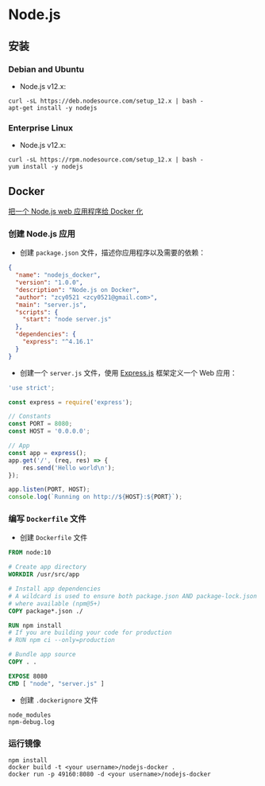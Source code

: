 # Node.js

## 安装

### Debian and Ubuntu

- Node.js v12.x:

```shell script
curl -sL https://deb.nodesource.com/setup_12.x | bash -
apt-get install -y nodejs
```

### Enterprise Linux

- Node.js v12.x:

```shell script
curl -sL https://rpm.nodesource.com/setup_12.x | bash -
yum install -y nodejs
```

## Docker

[把一个 Node.js web 应用程序给 Docker 化](https://nodejs.org/zh-cn/docs/guides/nodejs-docker-webapp/)

### 创建 Node.js 应用

- 创建 `package.json` 文件，描述你应用程序以及需要的依赖：

```json
{
  "name": "nodejs_docker",
  "version": "1.0.0",
  "description": "Node.js on Docker",
  "author": "zcy0521 <zcy0521@gmail.com>",
  "main": "server.js",
  "scripts": {
    "start": "node server.js"
  },
  "dependencies": {
    "express": "^4.16.1"
  }
}
```

- 创建一个 `server.js` 文件，使用 [Express.js](https://expressjs.com/) 框架定义一个 Web 应用：

```js
'use strict';

const express = require('express');

// Constants
const PORT = 8080;
const HOST = '0.0.0.0';

// App
const app = express();
app.get('/', (req, res) => {
    res.send('Hello world\n');
});

app.listen(PORT, HOST);
console.log(`Running on http://${HOST}:${PORT}`);
```

### 编写 `Dockerfile` 文件

- 创建 `Dockerfile` 文件

```dockerfile
FROM node:10

# Create app directory
WORKDIR /usr/src/app

# Install app dependencies
# A wildcard is used to ensure both package.json AND package-lock.json are copied
# where available (npm@5+)
COPY package*.json ./

RUN npm install
# If you are building your code for production
# RUN npm ci --only=production

# Bundle app source
COPY . .

EXPOSE 8080
CMD [ "node", "server.js" ]
```

- 创建 `.dockerignore` 文件

```docker
node_modules
npm-debug.log
```

### 运行镜像

```shell script
npm install
docker build -t <your username>/nodejs-docker .
docker run -p 49160:8080 -d <your username>/nodejs-docker
```
